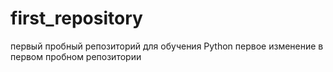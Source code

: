 # first_repository
первый пробный репозиторий для обучения Python
первое изменение в первом пробном репозитории

